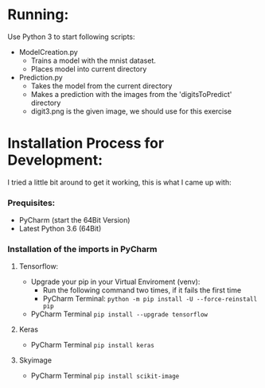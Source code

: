 # Running:
Use Python 3 to start following scripts:

- ModelCreation.py
    - Trains a model with the mnist dataset.
    - Places model into current directory
- Prediction.py
    - Takes the model from the current directory
    - Makes a prediction with the images from the 'digitsToPredict' directory
    - digit3.png is the given image, we should use for this exercise

# Installation Process for Development:
I tried a little bit around to get it working, this is what I came up with:

### Prequisites:

- PyCharm (start the 64Bit Version)
- Latest Python 3.6 (64Bit)

### Installation of the imports in PyCharm
1. Tensorflow:
    - Upgrade your pip in your Virtual Enviroment (venv):
		- Run the following command two times, if it fails the first time
        - PyCharm Terminal: `python -m pip install -U --force-reinstall pip`
    - PyCharm Terminal `pip install --upgrade tensorflow`

2. Keras
    - PyCharm Terminal `pip install keras`

3. Skyimage
    - PyCharm Terminal `pip install scikit-image`
